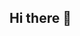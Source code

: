 ## Hi there 👋

<!--
**yeganegih/yeganegih** is a ✨ _special_ ✨ repository because its `README.md` (this file) appears on your GitHub profile.

Here are some ideas to get you started:

- 🤝 I am Hamed
- 🔭 I am in love with learning systes, both biological (did a little Ph.D. on) and artificial learning systems
- 🌱 I’m currently working on: AI-based prediction of market crashed using the news sentient
- 📫 How to reach me: yeganegih@gmail.com | https://www.linkedin.com/in/hamed-yeganegi/
